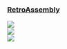 ### [RetroAssembly](https://github.com/arianrhodsandlot/retro-assembly)

![](https://img.shields.io/github/license/arianrhodsandlot/retro-assembly?style=flat-square)<br />
[![](https://img.shields.io/github/last-commit/scillidan/retro-assembly/master?label=last%20commit%20(fork)&style=flat-square)](https://github.com/scillidan/retro-assembly)<br />
![](https://img.shields.io/badge/Vercel-black?style=flat&logo=Vercel&logoColor=white)